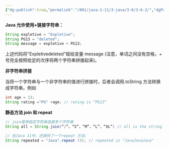 ```yaml
---
{"dg-publish":true,"permalink":"/001/java-1-11/3-java/3-6/3-6-2/","dgPassFrontmatter":true,"created":"2024-04-15T15:03:52.923+08:00","updated":"2024-06-01T10:43:38.615+08:00"}
---
```


**Java 允许使用+链接字符串：**

```java
String expletive = "Expletive"; 
String PG13 = "deleted";
String message = expletive + PG13;
```

上述代码将"Expletivedeleted"赋给变量 message (注意，单词之间没有空格，+ 号完全按照给定的次序将两个字符串拼接起来)。

**非字符串拼接**

当将一个字符串与一个非字符串的值进行拼接时，后者会调用.toString 方法转换成字符串。例如

```java
int age = 13;
String rating ="PG" +age; // rating is “PG13”
```

**静态方法 join 和 repeat**

```java
// join使用指定字符串连接多个字符串
String all = String.join(“/”，“S”，“M”，“L”，“XL”) // all is the string “S/M/L/XL”

// 在Java 11中，还提供了一个repeat 方法:
String repeated = "Java".repeat (3); // repeated is "JavaJavaJava"
```